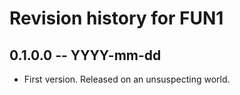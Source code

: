 # Revision history for FUN1

## 0.1.0.0 -- YYYY-mm-dd

* First version. Released on an unsuspecting world.
